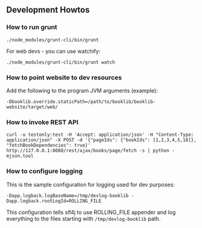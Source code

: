 
## Development Howtos

### How to run grunt

```
./node_modules/grunt-cli/bin/grunt
```

For web devs - you can use watchify:

```
./node_modules/grunt-cli/bin/grunt watch
```

### How to point website to dev resources

Add the following to the program JVM arguments (example):

```
-Dbooklib.override.staticPath=/path/to/booklib/booklib-website/target/web/
```

### How to invoke REST API

```
curl -u testonly:test -H 'Accept: application/json' -H "Content-Type: application/json" -X POST -d '{"pageIds": {"bookIds": [1,2,3,4,5,18]}, "fetchBookDependencies": true}' http://127.0.0.1:8080/rest/ajax/books/page/fetch -s | python -mjson.tool
```

### How to configure logging

This is the sample configuration for logging used for dev purposes:

```
-Dapp.logback.logBaseName=/tmp/devlog-booklib -Dapp.logback.rootLogId=ROLLING_FILE
```

This configuration tells slf4j to use ROLLING_FILE appender and log everything to the files starting
with ``/tmp/devlog-booklib`` path.
